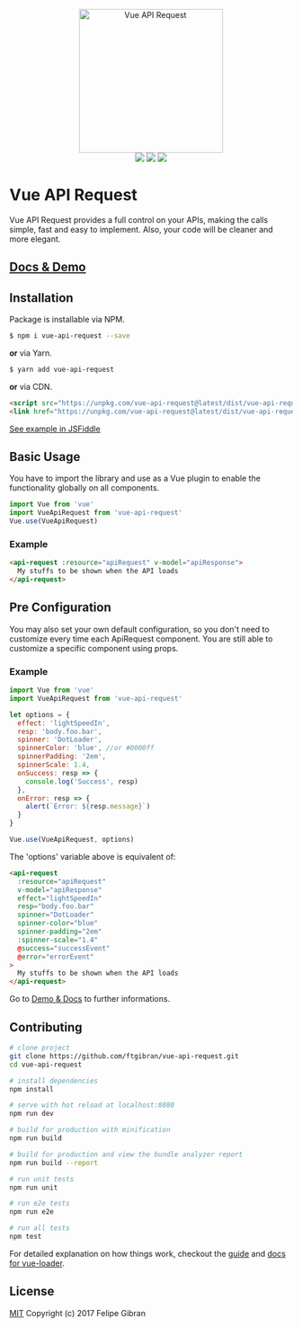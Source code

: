 <p align="center">
  <img width="256" height="256" src="https://ftgibran.github.io/static/v-api@512.png" alt="Vue API Request"/>
  <br>
  <a href="https://www.npmjs.com/package/vue-api-request"><img src="https://img.shields.io/npm/v/vue-api-request.svg"></a>
  <a href="https://www.npmjs.com/package/vue-api-request"><img src="https://img.shields.io/npm/dt/vue-api-request.svg"></a>
  <a href="https://www.npmjs.com/package/vue-api-request"><img src="https://img.shields.io/npm/l/vue-api-request.svg"></a>
</p>

# Vue API Request

Vue API Request provides a full control on your APIs, making the calls simple, fast and easy to implement. Also, your code will be cleaner and more elegant.

## [Docs & Demo](https://ftgibran.github.io/#/vue-api-request)

## Installation

Package is installable via NPM.

```bash
$ npm i vue-api-request --save
```

**or** via Yarn.

```bash
$ yarn add vue-api-request
```

**or** via CDN.

```html
<script src="https://unpkg.com/vue-api-request@latest/dist/vue-api-request.min.js"></script>
<link href="https://unpkg.com/vue-api-request@latest/dist/vue-api-request.min.css" rel="stylesheet"/>
```

[See example in JSFiddle](https://jsfiddle.net/gibranmax/everjv20/)

## Basic Usage

You have to import the library and use as a Vue plugin to enable the functionality globally on all components.

```javascript
import Vue from 'vue'
import VueApiRequest from 'vue-api-request'
Vue.use(VueApiRequest)
```

### Example

```html
<api-request :resource="apiRequest" v-model="apiResponse">
  My stuffs to be shown when the API loads
</api-request>
```

## Pre Configuration

You may also set your own default configuration, so you don't need to customize every time each ApiRequest component. You are still able to customize a specific component using props.

### Example

```javascript
import Vue from 'vue'
import VueApiRequest from 'vue-api-request'

let options = {
  effect: 'lightSpeedIn',
  resp: 'body.foo.bar',
  spinner: 'DotLoader',
  spinnerColor: 'blue', //or #0000ff
  spinnerPadding: '2em',
  spinnerScale: 1.4,
  onSuccess: resp => {
    console.log('Success', resp)
  },
  onError: resp => {
    alert(`Error: ${resp.message}`)
  }
}

Vue.use(VueApiRequest, options)
```

The 'options' variable above is equivalent of:

```html
<api-request
  :resource="apiRequest"
  v-model="apiResponse"
  effect="lightSpeedIn"
  resp="body.foo.bar"
  spinner="DotLoader"
  spinner-color="blue"
  spinner-padding="2em"
  :spinner-scale="1.4"
  @success="successEvent"
  @error="errorEvent"
>
  My stuffs to be shown when the API loads
</api-request>
```

Go to [Demo & Docs](https://ftgibran.github.io/#/vue-api-request) to further informations.

## Contributing

``` bash
# clone project
git clone https://github.com/ftgibran/vue-api-request.git
cd vue-api-request

# install dependencies
npm install

# serve with hot reload at localhost:8080
npm run dev

# build for production with minification
npm run build

# build for production and view the bundle analyzer report
npm run build --report

# run unit tests
npm run unit

# run e2e tests
npm run e2e

# run all tests
npm test
```

For detailed explanation on how things work, checkout the [guide](http://vuejs-templates.github.io/webpack/) and [docs for vue-loader](http://vuejs.github.io/vue-loader).

## License
[MIT](https://opensource.org/licenses/MIT)
Copyright (c) 2017 Felipe Gibran <ftgibran>
